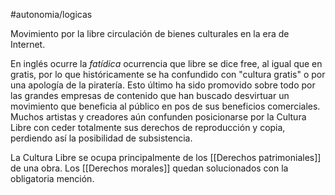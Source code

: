 #autonomia/logicas 

Movimiento por la libre circulación de bienes culturales en la era de Internet.

En inglés ocurre la *fatídica* ocurrencia que libre se dice free, al igual que en gratis, por lo que históricamente se ha confundido con "cultura gratis" o por una apología de la piratería. Esto último ha sido promovido sobre todo por las grandes empresas de contenido que han buscado desvirtuar un movimiento que beneficia al público en pos de sus beneficios comerciales. Muchos artistas y creadores aún confunden posicionarse por la Cultura Libre con ceder totalmente sus derechos de reproducción y copia, perdiendo así la posibilidad de subsistencia.

La Cultura Libre se ocupa principalmente de los [[Derechos patrimoniales]] de una obra. Los [[Derechos morales]] quedan solucionados con la obligatoria mención.